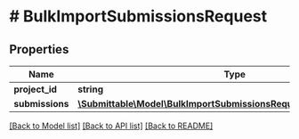 # # BulkImportSubmissionsRequest

## Properties

Name | Type | Description | Notes
------------ | ------------- | ------------- | -------------
**project_id** | **string** |  | [optional]
**submissions** | [**\Submittable\Model\BulkImportSubmissionsRequestSubmissionsInner[]**](BulkImportSubmissionsRequestSubmissionsInner.md) |  | [optional]

[[Back to Model list]](../../README.md#models) [[Back to API list]](../../README.md#endpoints) [[Back to README]](../../README.md)
